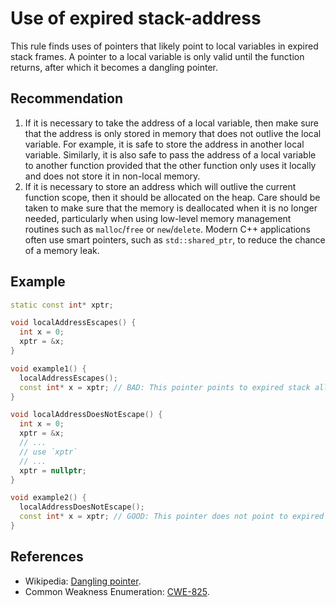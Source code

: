# Use of expired stack-address
This rule finds uses of pointers that likely point to local variables in expired stack frames. A pointer to a local variable is only valid until the function returns, after which it becomes a dangling pointer.


## Recommendation
1. If it is necessary to take the address of a local variable, then make sure that the address is only stored in memory that does not outlive the local variable. For example, it is safe to store the address in another local variable. Similarly, it is also safe to pass the address of a local variable to another function provided that the other function only uses it locally and does not store it in non-local memory.
1. If it is necessary to store an address which will outlive the current function scope, then it should be allocated on the heap. Care should be taken to make sure that the memory is deallocated when it is no longer needed, particularly when using low-level memory management routines such as `malloc`/`free` or `new`/`delete`. Modern C++ applications often use smart pointers, such as `std::shared_ptr`, to reduce the chance of a memory leak.

## Example

```cpp
static const int* xptr;

void localAddressEscapes() {
  int x = 0;
  xptr = &x;
}

void example1() {
  localAddressEscapes();
  const int* x = xptr; // BAD: This pointer points to expired stack allocated memory.
}

void localAddressDoesNotEscape() {
  int x = 0;
  xptr = &x;
  // ...
  // use `xptr`
  // ...
  xptr = nullptr;
}

void example2() {
  localAddressDoesNotEscape();
  const int* x = xptr; // GOOD: This pointer does not point to expired memory.
}

```

## References
* Wikipedia: [Dangling pointer](https://en.wikipedia.org/wiki/Dangling_pointer).
* Common Weakness Enumeration: [CWE-825](https://cwe.mitre.org/data/definitions/825.html).
